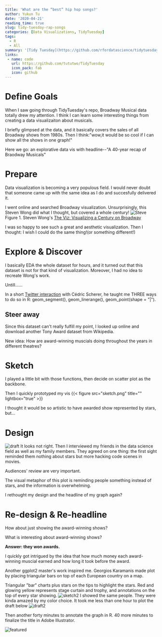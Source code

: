 ```yaml
---
title: 'What are the “best” hip hop songs?'
author: Yukun Tu
date: '2020-04-21'
reading_time: true
slug: tidy-tuesday-rap-songs
categories: [Data Visualizations, TidyTuesday]
tags:
  - R
  - All
summary: '[Tidy Tuesday](https://github.com/rfordatascience/tidytuesday)’s Week 16 dataset from BBC Music'
links:
 - name: code
   url: https://github.com/tututwo/TidyTuesday
   icon_pack: fab
   icon: github
---
```

# Define Goals
When I saw going through TidyTuesday's repo, Broadway Musical data totally drew my attention. I think I can learn some interesting things from creating a data visualizaiton about musicals. 

I briefly glimpsed at the data, and it basically covers the sales of all Broadway shows from 1980s. Then I think:"wow,it would be so cool if I can show all the shows in one graph!"

Here we go: an explorative data vis with headline--"A 40-year recap of Braodway Musicals"

# Prepare 
Data visualization is becoming a very populous field. I would never doubt that someone came up with the same idea as I do and succesfully delivered it.

I went online and searched Broadway visualization. Unsurprisingly, this Steven Wong did what I thought, but covered a whole century!
![Steve](steve.png)
Figure 1. Steven Wong's [The Viz: Visualizing a Century on Broadway](http://www.oksteven.com/work#/the-viz/)

I was so happy to see such a great and aesthetic visualization. Then I thought: I wish I could do the same thing!(or something different!)

# Explore & Discover
I basically EDA the whole dataset for hours, and it turned out that this dataset is not for that kind of visualization. Moreover, I had no idea to recreate Wong's work.

Untill......

In a short [Twitter interaction](https://twitter.com/CedScherer/status/1288181995714093057) with Cédric Scherer, he taught me THREE ways to do so in R: geom_segment(), geom_linerange(), geom_point(shape = "|").

## Steer away
Since this dataset can't really fulfill my point, I looked up online and download another Tony Award dataset from Wikipedia.

New idea: How are award-winning muscials doing throughout the years in different theatres?

# Sketch
I played a little bit with those functions, then decide on scatter plot as the backbone.

Then I quickly prototyped my vis
{{< figure src="sketch.png" title="" lightbox="true" >}}
<!-- ![sketch](sketch.png) -->

I thought it would be so artistic to have awarded show represented by stars, but...

# Design
![draft](draft.png)
It looks not right. Then I interviewed my friends in the data science field as well as my family members. They agreed on one thing: the first sight reminded them nothing about stars but more hacking code scenes in movies.

Audiences' review are very important. 

The visual metaphor of this plot is reminding people something instead of stars, and the information is overwhelming.

I rethought my design and the headline of my graph again?

# Re-design & Re-headline
How about just showing the award-winning shows?

What is interesting about award-winning shows?

**Answer: they won awards.**

I quickly got intrigued by the idea that how much money each award-winning muscial earned and how long it took before the award.

Another ggplot2 master's work inspired me. Georgios Karamanis made plot by placing triangular bars on top of each European country on a map.

Triangular "bar" charts plus stars on the tips to highlight the stars. Red and glowing yellow represents stage curtain and trophy, and annotations on the top of every star showing.
![sketch2](sketch2.png)
I showed the same people. They were kinda amazed by my color choice. 
It took me less than one hour to plot the draft below
![draft2](draft2.png)

Then another forty minutes to annotate the graph in R. 40 more minutes to finalize the title in Adobe Illustrator.



![featured](featured.png)
